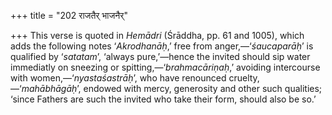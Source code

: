 +++
title = "202 राजतैर् भाजनैर्"

+++
This verse is quoted in *Hemādri* (Śrāddha, pp. 61 and 1005), which adds
the following notes ‘*Akrodhanāḥ*,’ free from anger,—‘*śaucaparāḥ*’ is
qualified by ‘*satatam*’, ‘always pure,’—hence the invited should sip
water immediatly on sneezing or spitting,—‘*brahmacāriṇaḥ*,’ avoiding
intercourse with women,—‘*nyastaśastrāḥ*’, who have renounced
cruelty,—‘*mahābhāgāḥ*’, endowed with mercy, generosity and other such
qualities; ‘since Fathers are such the invited who take their form,
should also be so.’


